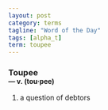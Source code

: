 ```yaml
---
layout: post
category: terms
tagline: "Word of the Day"
tags: [alpha_t]
term: toupee
---
```


<h3>Toupee<br/> <small>&mdash; v. (tou<span>&middot;</span>pee)</small></h3>
<p><ol>
<li>a question of debtors</li>
</ol></p>

